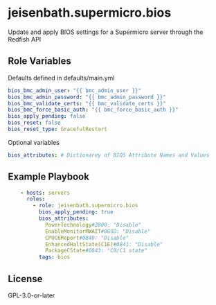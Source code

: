 jeisenbath.supermicro.bios
=========

Update and apply BIOS settings for a Supermicro server through the Redfish API

Role Variables
--------------

Defaults defined in defaults/main.yml
```yaml
bios_bmc_admin_user: "{{ bmc_admin_user }}"
bios_bmc_admin_password: "{{ bmc_admin_password }}"
bios_bmc_validate_certs: "{{ bmc_validate_certs }}"
bios_bmc_force_basic_auth: "{{ bmc_force_basic_auth }}"
bios_apply_pending: false
bios_reset: false
bios_reset_type: GracefulRestart
```

Optional variables
```yaml
bios_attributes: # Dictionarey of BIOS Attribute Names and Values
```

Example Playbook
----------------

```yaml
    - hosts: servers
      roles:
        - role: jeisenbath.supermicro.bios
          bios_apply_pending: true
          bios_attributes:
            PowerTechnology#2800: "Disable"
            EnableMonitorMWAIT#083D: "Disable"
            CPUC6Report#0840: "Disable"
            EnhancedHaltState(C1E)#0841: "Disable"
            PackageCState#0843: "C0/C1 state"
          tags: bios
```

License
-------

GPL-3.0-or-later
